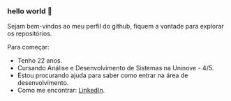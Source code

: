 ### hello world 👋

Sejam bem-vindos ao meu perfil do github, fiquem a vontade para explorar os repositórios.

Para começar:
- Tenho 22 anos.
- Cursando Análise e Desenvolvimento de Sistemas na Uninove - 4/5.
- Estou procurando ajuda para saber como entrar na área de desenvolvimento.
- Como me encontrar: [LinkedIn](https://www.linkedin.com/in/felipemaxplay-tm-836849212/).

